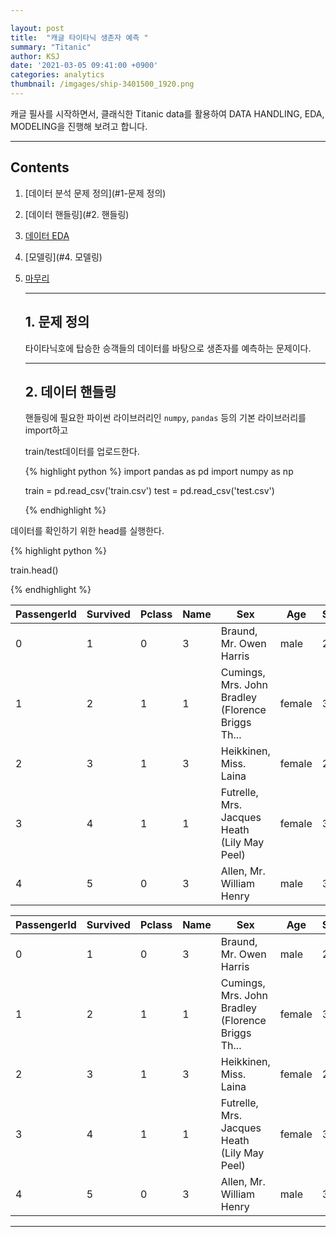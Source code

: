 ```yaml
---

layout: post
title:  "캐글 타이타닉 생존자 예측 "
summary: "Titanic"
author: KSJ
date: '2021-03-05 09:41:00 +0900'
categories: analytics
thumbnail: /imgages/ship-3401500_1920.png
---
```


캐글 필사를 시작하면서, 클래식한 Titanic data를 활용하여 DATA HANDLING, EDA, MODELING을 진행해 보려고 합니다.

-----







## Contents

1. [데이터 분석 문제 정의](#1-문제 정의)

2. [데이터 핸들링](#2. 핸들링)

3. [데이터 EDA](3.데이터EDA)

4. [모델링](#4. 모델링)

5. [마무리](#5.마무리)

   -----

   ## 1. 문제 정의



   타이타닉호에 탑승한 승객들의 데이터를 바탕으로 생존자를 예측하는 문제이다.

   ***

   ## 2. 데이터 핸들링

   핸들링에 필요한 파이썬 라이브러리인 `numpy`, `pandas` 등의 기본 라이브러리를 import하고 

   train/test데이터를 업로드한다.

   

   {% highlight python %}
   import pandas as pd
   import numpy as np

   train = pd.read_csv('train.csv')
   test = pd.read_csv('test.csv')

   {% endhighlight %}

데이터를 확인하기 위한 head를 실행한다.

{% highlight python %}

train.head()

{% endhighlight %}  

| PassengerId | Survived | Pclass | Name | Sex | Age | SibSp | Parch | Ticket | Fare | Cabin | Embarked |  |
|-|-|-|-|-|-|-|-|-|-|-|-|-|
| 0 | 1 | 0 | 3 | Braund, Mr. Owen Harris | male | 22.0 | 1 | 0 | A/5 21171 | 7.2500 | NaN | S |
| 1 | 2 | 1 | 1 | Cumings, Mrs. John Bradley (Florence Briggs Th... | female | 38.0 | 1 | 0 | PC 17599 | 71.2833 | C85 | C |
| 2 | 3 | 1 | 3 | Heikkinen, Miss. Laina | female | 26.0 | 0 | 0 | STON/O2. 3101282 | 7.9250 | NaN | S |
| 3 | 4 | 1 | 1 | Futrelle, Mrs. Jacques Heath (Lily May Peel) | female | 35.0 | 1 | 0 | 113803 | 53.1000 | C123 | S |
| 4 | 5 | 0 | 3 | Allen, Mr. William Henry | male | 35.0 | 0 | 0 | 373450 | 8.0500 | NaN | S |


| PassengerId | Survived | Pclass | Name | Sex                                               | Age    | SibSp | Parch | Ticket | Fare             | Cabin   | Embarked |   |
|-------------|----------|--------|------|---------------------------------------------------|--------|-------|-------|--------|------------------|---------|----------|---|
| 0           | 1        | 0      | 3    | Braund, Mr. Owen Harris                           | male   | 22.0  | 1     | 0      | A/5 21171        | 7.2500  | NaN      | S |
| 1           | 2        | 1      | 1    | Cumings, Mrs. John Bradley (Florence Briggs Th... | female | 38.0  | 1     | 0      | PC 17599         | 71.2833 | C85      | C |
| 2           | 3        | 1      | 3    | Heikkinen, Miss. Laina                            | female | 26.0  | 0     | 0      | STON/O2. 3101282 | 7.9250  | NaN      | S |
| 3           | 4        | 1      | 1    | Futrelle, Mrs. Jacques Heath (Lily May Peel)      | female | 35.0  | 1     | 0      | 113803           | 53.1000 | C123     | S |
| 4           | 5        | 0      | 3    | Allen, Mr. William Henry                          | male   | 35.0  | 0     | 0      | 373450           | 8.0500  | NaN      | S |
***

